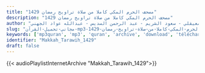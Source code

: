 ```yaml
---
title: "مصحف الحرم المكي كاملا من صلاة تراويح رمضان 1429"
description: "مصحف الحرم المكي كاملا من صلاة تراويح رمضان 1429"
author: "ماهر المعيقلي - سعود الشريم - عبد الرحمن السديس - عبدالله عواد الجهني"
slug: "مجاني-تحميل-القرآن-mp3-مصحف-الحرم-المكي-كاملا-من-صلاة-تراويح-رمضان-1429"
keywords: ['mp3quran', 'mp3', 'quran', 'archive', 'download', 'télécharger', 'coran', 'islam', 'al-Shuraym', 'al-Muaiqly', 'as-Sudays', 'al-Juhany', 'taraweeh', 'Makkah', 'Tarawih', 'ماهر', 'المعيقلي', 'سعود', 'الشريم', 'عبد', 'الرحمن', 'السديس', 'عبدالله', 'عواد', 'الجهني', 'مصحف', 'الحرم', 'المكي', 'كاملا', 'من', 'صلاة', 'تراويح', 'رمضان', '1429', 'قرآن', 'مصحف', 'مرتل', 'مجود', 'القرآن', 'الكريم', 'المصحف', 'المرتل', 'المجود', 'إسلام', 'تحميل']
identifier: "Makkah_Tarawih_1429"
draft: false
---
```


{{< audioPlaylistInternetArchive "Makkah_Tarawih_1429">}}
